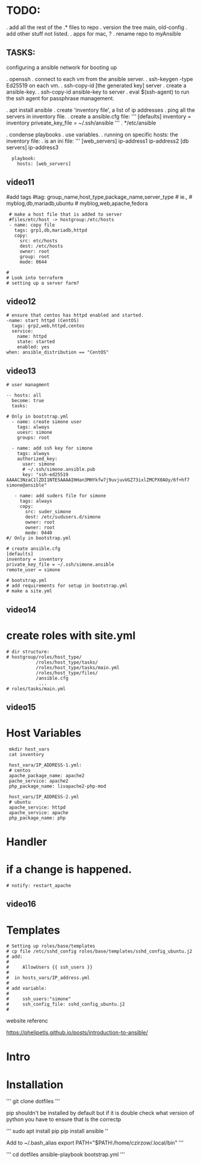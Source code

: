 
TODO:
==
   . add all the rest of the .* files to repo
   . version the tree main, old-config
   . add other stuff not listed.
   . apps for mac, ?
   . rename repo to myAnsible


TASKS:
----
configuring a ansible network for booting up

   . openssh
     . connect to each vm from the ansible server.
     . ssh-keygen -type Ed25519 on each vm.
     . ssh-copy-id [the generated key] server
     . create a ansible-key.
     . ssh-copy-id ansible-key to server
     . eval $(ssh-agent) to run the ssh agent for passphrase management.

   . apt install ansible
   . create 'inventory file', a list of ip addresses
   . ping all the servers in inventory file.
   . create a ansible.cfg file:
       '''
         [defaults]
         inventory = inventory
         priveate_key_file = ~/.ssh/ansible
       '''
    . */etc/ansible

   . condense playbooks
     . use variables.
   . running on specific hosts:
     the inventory file:
       . is an ini file:
         '''
         [web_servers]
         ip-address1
         ip-address2
         [db servers]
         ip-address3

      playbook:
        hosts: [web_servers]

  ## video11
   #add tags
     #tag: group_name,host_type,package_name,server_type
     # ie.,
     #   myblog,db,mariadb,ubuntu
     #   myblog,web,apache,fedora

     # make a host file that is added to server
     #files/etc/host -> hostgroup:/etc/hosts
     - name: copy file
       tags: grp1,db,mariadb,httpd
       copy:
         src: etc/hosts
         dest: /etc/hosts
         owner: root
         group: root
         mode: 0644

    #
    # Look into terraform
    # setting up a server farm?
       
   ## video12
    # ensure that centos has httpd enabled and started.
    -name: start httpd (CentOS)
      tags: grp2,web,httpd,centos
      service:
        name: httpd
        state: started
        enabled: yes
    when: ansible_distribution == "CentOS"

  ## video13
    # user managment

    -- hosts: all
      become: true
      tasks:

    # Only in bootstrap.yml
      - name: create simone user
        tags: always
        usesr: simone
        groups: root

      - name: add ssh key for simone
        tags: always
        authorized_key:
          user: simone
          # ~/.ssh/simone.ansible.pub
          key: "ssh-ed25519 AAAAC3NzaC1lZDI1NTE5AAAAIHHan3MHYkfw7j9uvjuvUGZ73ixlZMCPX0AOy/6f+hf7 simone@ansible"

       - name: add suders file for simone
         tags: always
         copy: 
           src: suder_simone
           dest: /etc/sudusers.d/simone
           owner: root
           owner: root
           mode: 0440
    #/ Only in bootstrap.yml

    # create ansible.cfg
    [defaults]
    inventory = inventory
    private_key_file = ~/.ssh/simone.ansible
    remote_user = simone

    # bootstrap.yml
    # add requirements for setup in bootstrap.yml
    # make a site.yml

  ## video14
  # create roles with site.yml
    # dir structure:
    # hostgroup/roles/host_type/
               /roles/host_type/tasks/
               /roles/host_type/tasks/main.yml
               /roles/host_type/files/
               /ansible.cfg
                ...
    # roles/tasks/main.yml

  ## video15
  # Host Variables
     mkdir host_vars
     cat inventory

     host_vara/IP_ADDRESS-1.yml:
     # centos
     apache_package_name: apache2
     pache_service: apache2
     php_package_name: livapache2-php-mod

     host_vars/IP_ADDRESS-2.yml
     # ubuntu
     apache_service: httpd
     apache_service: apache
     php_package_name: php

  # Handler
  # if a change is happened.
    # notify: restart_apache

  ## video16
  # Templates
    # Setting up roles/base/templates
    # cp file /etc/sshd_config roles/base/templates/sshd_config_ubuntu.j2
    # add: 
    #
    #     AllowUsers {{ ssh_users }}
    #
    #  in hosts_vars/IP_address.yml
    #
    # add variable:
    #
    #     ssh_users:"simone"
    #     ssh_config_file: sshd_config_ubuntu.j2
    #


    
    






    
  



 
 



website referenc

  https://phelipetls.github.io/posts/introduction-to-ansible/


Intro
==



Installation
==

'''
git clone dotfiles
'''

pip shouldn't be installed by default but if it is double check what version of python you have to ensure that is the correctp

'''
sudo apt install pip
pip install ansible
''

Add to ~/.bash_alias
export PATH="$PATH:/home/czirzow/.local/bin"
'''

'''
cd dotfiles
ansible-playbook bootstrap.yml
'''


